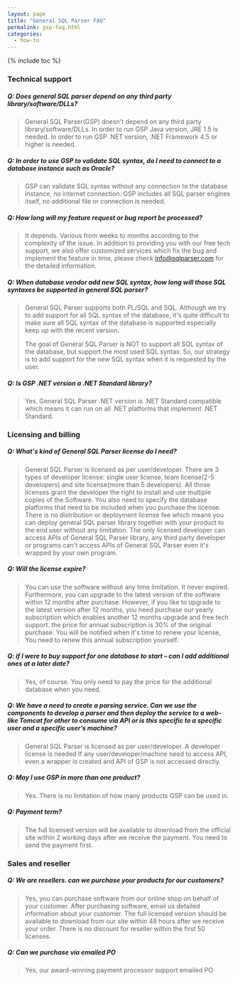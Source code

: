 ```yaml
---
layout: page
title: "General SQL Parser FAQ"
permalink: gsp-faq.html
categories:
  - how-to
---
```


{% include toc %}

### Technical support

##### Q: Does general SQL parser depend on any third party library/software/DLLs?
> General SQL Parser(GSP) doesn't depend on any third party library/software/DLLs.  In order to run GSP Java version, JRE 1.5 is needed. In order to run GSP .NET version, .NET Framework 4.5 or higher is needed.

##### Q: In order to use GSP to validate SQL syntax, do I need to connect to a database instance such as Oracle?
> GSP can validate SQL syntax without any connection to the database instance, no internet connection. GSP includes all SQL parser engines itself, no additional file or connection is needed.

##### Q: How long will my feature request or bug report be processed?
> It depends. Various from weeks to months according to the complexity of the issue. 
> In addition to providing you with our free tech support, 
> we also offer customized services which fix the bug and implement the feature in time, please check info@sqlparser.com for the detailed information.

##### Q: When database vendor add new SQL syntax, how long will those SQL syntaxes be supported in general SQL parser?
> General SQL Parser supports both PL/SQL and SQL. Although we try to add support for all SQL syntax of the database, it's quite difficult to make sure all SQL syntax of the database is supported especially keep up with the recent version. 
> 
> The goal of General SQL Parser is NOT to support all SQL syntax of the database, but support the most used SQL syntax. So, our strategy is to add support for the new SQL syntax when it is requested by the user.

##### Q: Is GSP .NET version a .NET Standard library?
> Yes. General SQL Parser .NET version is .NET Standard compatible which means it can run on all .NET platforms that implement .NET Standard.

### Licensing and billing

##### Q: What's kind of General SQL Parser license do I need?
> General SQL Parser is licensed as per user/developer. There are 3 types of developer license: single user license, team license(2-5 developers) and site license(more than 5 developers).
All those licenses grant the developer the right to install and use multiple copies of the Software. You also need to specify the database platforms that need to be included when you purchase the license.
There is no distribution or deployment license fee which means you can deploy general SQL parser library together with your product to the end user without any limitation.
The only licensed developer can access APIs of General SQL Parser library, any third party developer or programs can't access APIs of General SQL Parser even it's wrapped by your own program.

##### Q: Will the license expire?
> You can use the software without any time limitation. It never expired. Furthermore, you can upgrade to the latest version of the software within 12 months after purchase.
> However, if you like to upgrade to the latest version after 12 months, you need purchase our yearly subscription which enables another 12 months upgrade and free tech support.
> the price for annual subscription is 30% of the original purchase. You will be notified when it's time to renew your license, You need to renew this annual subscription yourself.

##### Q: if I were to buy support for one database to start – can I add additional ones at a later date?
> Yes, of course. You only need to pay the price for the additional database when you need.

##### Q: We have a need to create a parsing service. Can we use the components to develop a parser and then deploy the service to a web-like Tomcat for other to consume via API or is this specific to a specific user and a  specific user’s machine?
> General SQL Parser is licensed as per user/developer. A developer license is needed If any user/developer/machine need to access API, even a wrapper is created and API of GSP is not accessed directly. 

##### Q: May I use GSP in more than one product?
> Yes. There is no limitation of how many products GSP can be used in.

##### Q: Payment term?
> The full licensed version will be available to download from the official site within 2 working days after we receive the payment. You need to send the payment first.
  
### Sales and reseller

##### Q: We are resellers. can we purchase your products for our customers?
> Yes, you can purchase software from our online shop on behalf of your customer. After purchasing software, email us detailed information about your customer. The full licensed version should be available to download from our site within 48 hours after we receive your order. 
There is no discount for reseller within the first 50 licenses.

##### Q: Can we purchase via emailed PO
> Yes, our  award-winning payment processor support emailed PO